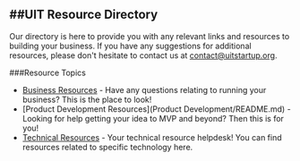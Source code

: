 ##UIT Resource Directory
---

Our directory is here to provide you with any relevant links and resources to building your business. If you have any suggestions for additional resources, please don't hesitate to contact us at [contact@uitstartup.org](mailto:contact@uitstartup.org).

###Resource Topics

- [Business Resources](Business/README.md) - Have any questions relating to running your business?  This is the place to look!
- [Product Development Resources](Product Development/README.md) - Looking for help getting your idea to MVP and beyond?  Then this is for you!
- [Technical Resources](Technology/README.md) - Your technical resource helpdesk!  You can find resources related to specific technology here.